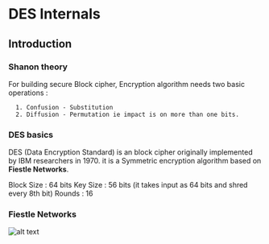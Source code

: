 # DES Internals #

## Introduction ##

### Shanon theory ###
For building secure Block cipher, Encryption algorithm needs two basic operations :
```
  1. Confusion - Substitution
  2. Diffusion - Permutation ie impact is on more than one bits.
```

### DES basics ###
DES (Data Encryption Standard) is an block cipher originally implemented by IBM researchers in 1970. it is a Symmetric encryption algorithm based on **Fiestle Networks**. 

Block Size : 64 bits
Key Size : 56 bits (it takes input as 64 bits and shred every 8th bit)
Rounds : 16

### Fiestle Networks ###
![alt text]()
